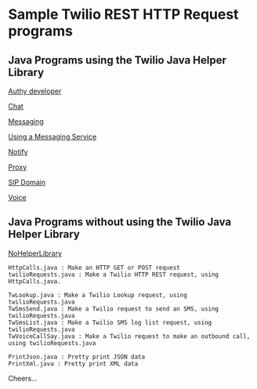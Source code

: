 # Sample Twilio REST HTTP Request programs

## Java Programs using the Twilio Java Helper Library

[Authy developer](https://github.com/tigerfarm/JavaTwSamples/tree/master/authyjavasamples)

[Chat](https://github.com/tigerfarm/JavaTwSamples/tree/master/chat)

[Messaging](https://github.com/tigerfarm/JavaTwSamples/tree/master/messaging)

[Using a Messaging Service](https://github.com/tigerfarm/JavaTwSamples/tree/master/messaging_service)

[Notify](https://github.com/tigerfarm/JavaTwSamples/tree/master/notify)

[Proxy](https://github.com/tigerfarm/JavaTwSamples/tree/master/proxy)

[SIP Domain](https://github.com/tigerfarm/JavaTwSamples/tree/master/sipdomain)

[Voice](https://github.com/tigerfarm/JavaTwSamples/tree/master/voice)


## Java Programs without using the Twilio Java Helper Library

[NoHelperLibrary](https://github.com/tigerfarm/JavaTwSamples/tree/master/NoHelperLibrary)
````
HttpCalls.java : Make an HTTP GET or POST request
twilioRequests.java : Make a Twilio HTTP REST request, using HttpCalls.java.

TwLookup.java : Make a Twilio Lookup request, using twilioRequests.java
TwSmsSend.java : Make a Twilio request to send an SMS, using twilioRequests.java
TwSmsList.java : Make a Twilio SMS log list request, using twilioRequests.java
TwVoiceCallSay.java : Make a Twilio request to make an outbound call, using twilioRequests.java

PrintJson.java : Pretty print JSON data
PrintXml.java : Pretty print XML data
````

Cheers...
